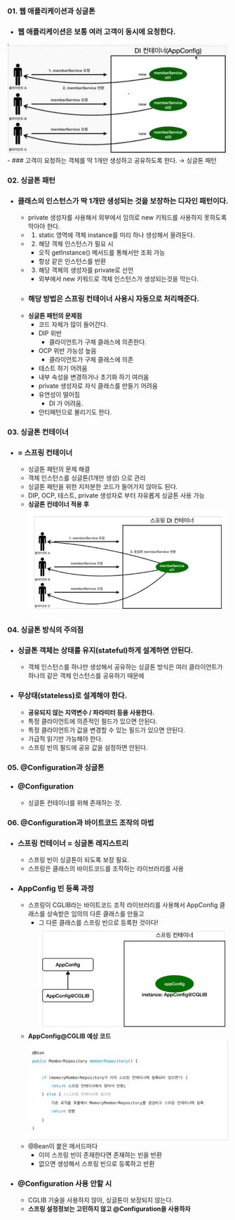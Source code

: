 ### 01. 웹 애플리케이션과 싱글톤
- ### 웹 애플리케이션은 보통 여러 고객이 동시에 요청한다.
![](DIContainer.png)
    - ### 고객이 요청하는 객체를 딱 1개만 생성하고 공유하도록 한다. → 싱글톤 패턴

### 02. 싱글톤 패턴
- ### 클래스의 인스턴스가 딱 1개만 생성되는 것을 보장하는 디자인 패턴이다.
    - private 생성자를 사용해서 외부에서 임의로 new 키워드를 사용하지 못하도록 막아야 한다.
    - 1. static 영역에 객체 instance를 미리 하나 생성해서 올려둔다.
    - 2. 해당 객체 인스턴스가 필요 시
        - 오직 getInstance() 메서드를 통해서만 조회 가능
        - 항상 같은 인스턴스를 반환
    - 3. 해당 객체의 생성자를 private로 선언
        - 외부에서 new 키워드로 객체 인스턴스가 생성되는것을 막는다.
    - ### 해당 방법은 스프링 컨테이너 사용시 자동으로 처리해준다.
    - **싱글톤 패턴의 문제점**
        - 코드 자체가 많이 들어간다.
        - DIP 위반
            - 클라이언트가 구체 클래스에 의존한다.
        - OCP 위반 가능성 높음
            - 클라이언트가 구체 클래스에 의존
        - 테스트 하기 어려움
        - 내부 속성을 변경하거나 초기화 하기 여러움
        - private 생성자로 자식 클래스를 만들기 어려움
        - 유연성이 떨어짐
            - DI 가 어려움.
        - 안티패턴으로 불리기도 한다.
    
### 03. 싱글톤 컨테이너
- ### = 스프링 컨테이너
    - 싱글톤 패턴의 문제 해결
    - 객체 인스턴스를 싱글톤(1개만 생성) 으로 관리
    - 싱글톤 패턴을 위한 지저분한 코드가 들어가지 않아도 된다.
    - DIP, OCP, 테스트, private 생성자로 부터 자유롭게 싱글톤 사용 가능
    - **싱글톤 컨테이너 적용 후**
![](SingletonContainer.png)

### 04. 싱글톤 방식의 주의점
- ### 싱글톤 객체는 상태를 유지(stateful)하게 설계하면 안된다.
    - 객체 인스턴스를 하나만 생성해서 공유하는 싱글톤 방식은 여러 클라이언트가 하나의 같은 객체 인스턴스를 공유하기 때문에
    
- ### 무상태(stateless)로 설계해야 한다.
    - **공유되지 않는 지역변수 / 파라미터 등을 사용한다.**
    - 특정 클라이언트에 의존적인 필드가 있으면 안된다.
    - 특정 클라이언트가 값을 변경할 수 있는 필드가 있으면 안된다.
    - 가급적 읽기만 가능해야 한다.
    - 스프링 빈의 필드에 공유 값을 설정하면 안된다.
    
### 05. @Configuration과 싱글톤
- ### @Configuration
    - 싱글톤 컨테이너를 위해 존재하는 것.
    
### 06. @Configuration과 바이트코드 조작의 마법
- ### 스프링 컨테이너 = 싱글톤 레지스트리
    - 스프링 빈이 싱글톤이 되도록 보장 필요.
    - 스프링은 클래스의 바이트코드를 조작하는 라이브러리를 사용
- ### AppConfig 빈 등록 과정
    - 스프링이 CGLIB라는 바이트코드 조작 라이브러리를 사용해서 AppConfig 클래스를 상속받은 임의의 다른 클래스를 만들고
        - 그 다른 클래스를 스프링 빈으로 등록한 것이다!
![](AppConfig.png)
    - **AppConfig@CGLIB 예상 코드**
![](AppConfig@CGLIB.png)
    - @Bean이 붙은 메서드마다
        - 이미 스프링 빈이 존재한다면 존재하는 빈을 반환
        - 없으면 생성해서 스프링 빈으로 등록하고 반환
- ### @Configuration 사용 안할 시
    - CGLIB 기술을 사용하지 않아, 싱글톤이 보장되지 않는다.
    - **스프링 설정정보는 고민하지 않고 @Configuration을 사용하자**
